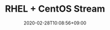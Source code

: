 ---
title: "RHEL + CentOS Stream"
date: 2020-02-28T10:08:56+09:00
description: "Gente sem nenhum sentido de humor"
draft: false
collapsible: true
weight: 3
---